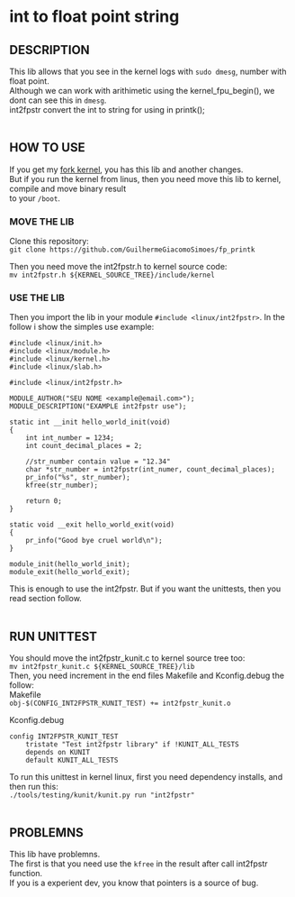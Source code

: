 # int to float point string

## DESCRIPTION
This lib allows that you see in the kernel logs with `sudo dmesg`, number with float point. <br>
Although we can work with arithimetic using the kernel_fpu_begin(), we dont can see this in `dmesg`. <br>
int2fpstr convert the int to string for using in printk();<br><br>

## HOW TO USE
If you get my [fork kernel](https://github.com/GuilhermeGiacomoSimoes/linux), you has this lib and another changes. <br>
But if you run the kernel from linus, then you need move this lib to kernel, compile and move binary result <br>
to your `/boot`.

### MOVE THE LIB
Clone this repository: <br>
`git clone https://github.com/GuilhermeGiacomoSimoes/fp_printk` <br>

Then you need move the int2fpstr.h to kernel source code: <br>
`mv int2fpstr.h ${KERNEL_SOURCE_TREE}/include/kernel`<br>

### USE THE LIB
Then you import the lib in your module `#include <linux/int2fpstr>`. In the follow i show the simples use example:
```
#include <linux/init.h>
#include <linux/module.h>
#include <linux/kernel.h>
#include <linux/slab.h>

#include <linux/int2fpstr.h>

MODULE_AUTHOR("SEU NOME <example@email.com>");
MODULE_DESCRIPTION("EXAMPLE int2fpstr use");

static int __init hello_world_init(void)
{
    int int_number = 1234;
    int count_decimal_places = 2;

    //str_number contain value = "12.34"
    char *str_number = int2fpstr(int_numer, count_decimal_places);
    pr_info("%s", str_number);
    kfree(str_number);

    return 0;
}

static void __exit hello_world_exit(void)
{
    pr_info("Good bye cruel world\n");
}

module_init(hello_world_init);
module_exit(hello_world_exit);
```
This is enough to use the int2fpstr. But if you want the unittests, then you read section follow.
<br><br>


## RUN UNITTEST
You should move the int2fpstr_kunit.c to kernel source tree too:<br>
`mv int2fpstr_kunit.c ${KERNEL_SOURCE_TREE}/lib`<br>
Then, you need increment in the end files Makefile and Kconfig.debug the follow:<br>
Makefile<br>
`obj-$(CONFIG_INT2FPSTR_KUNIT_TEST) += int2fpstr_kunit.o`<br>

Kconfig.debug
```
config INT2FPSTR_KUNIT_TEST
	tristate "Test int2fpstr library" if !KUNIT_ALL_TESTS
	depends on KUNIT
	default KUNIT_ALL_TESTS
```
To run this unittest in kernel linux, first you need dependency installs, and then
run this:<br>
`./tools/testing/kunit/kunit.py run "int2fpstr"` <br><br>



## PROBLEMNS
This lib have problemns.<br>
The first is that you need use the `kfree` in the result after call int2fpstr function. <br>
If you is a experient dev, you know that pointers is a source of bug.
